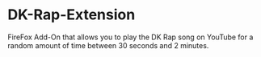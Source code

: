 # DK-Rap-Extension
FireFox Add-On that allows you to play the DK Rap song on YouTube for a random amount of time between 30 seconds and 2 minutes.
